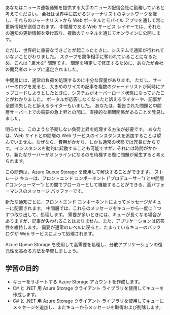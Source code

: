 あなたはニュース速報通知を提供する大手のニュース配信会社に勤務していると考えてください。 会社は世界中に広がるジャーナリストのネットワークを擁し、それらのジャーナリストから Web ポータルとモバイル アプリを通して常に更新情報が送信されます。 中間層である Web サービス レイヤーでは、それらの通知の更新情報を受け取り、複数のチャネルを通じてオンラインに公開します。

ただし、世界的に重要なできごとが起こったときに、システムで通知が行われていないことがわりました。 スクープを競争相手に奪われていることになるため、これは "_重大な_" 問題です。 問題を特定して修正するために、あなたが会社の開発者のトップに選定されました。

中間層には、通常の負荷を処理するのに十分な容量があります。 ただし、サーバーのログを見ると、大きめのサイズの記事を複数のジャーナリストが同時にアップロードしようとしたときに、システムがオーバーロード状態になっていたことがわかりました。 ポータルが応答しなくなったと訴えるライターや、記事が全部消失したと訴えるライターもいました。 あなたは、報告された問題と中間層サーバー上での需要の急上昇との間に、直接的な相関関係があることを発見しました。

明らかに、このような予期しない負荷上昇を処理する方法が必要です。 あなたは、Web サイトと中間層の Web サービスのインスタンスを追加することは望んでいません。なぜなら、費用がかかり、しかも通常の状態では冗長だからです。 インスタンスを動的に起動することも可能ですが、それには時間がかかり、新たなサーバーがオンラインになるのを待機する際に問題が発生すると考えられます。

この問題は、Azure Queue Storage を使用して解決することができます。 ストレージ キューは、フロントエンド コンポーネント ("プロデューサー") と中間層 ("コンシューマー") との間でブローカーとして機能することができる、高パフォーマンスのメッセージ バッファーです。 

新たな通知ごとに、フロントエンド コンポーネントによってメッセージがキューに配置されます。 中間層では、これらのメッセージをキューから一度に 1 つずつ取り出して、処理します。 需要が多いときには、キューが長くなる場合がありますが、記事が失われることはありません。また、アプリケーションは応答性を維持します。 需要が通常のレベルに戻ると、たまっているキューのバックログが Web サービスによって処理されます。

Azure Queue Storage を使用して高需要を処理し、分散アプリケーションの復元性を高める方法を学習しましょう。

## <a name="learning-objectives"></a>学習の目的

- キューをサポートする Azure Storage アカウントを作成します。
- C# と .NET 用 Azure Storage クライアント ライブラリを使用してキューを作成します。
- C# と .NET 用 Azure Storage クライアント ライブラリを使用してキューにメッセージを追加し、またキューからメッセージを取得および削除します。